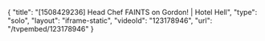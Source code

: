 {
    "title": "[1508429236] Head Chef FAINTS on Gordon! | Hotel Hell",
    "type": "solo",
    "layout": "iframe-static",
    "videoId": "123178946",
    "url": "\/tvpembed\/123178946"
}